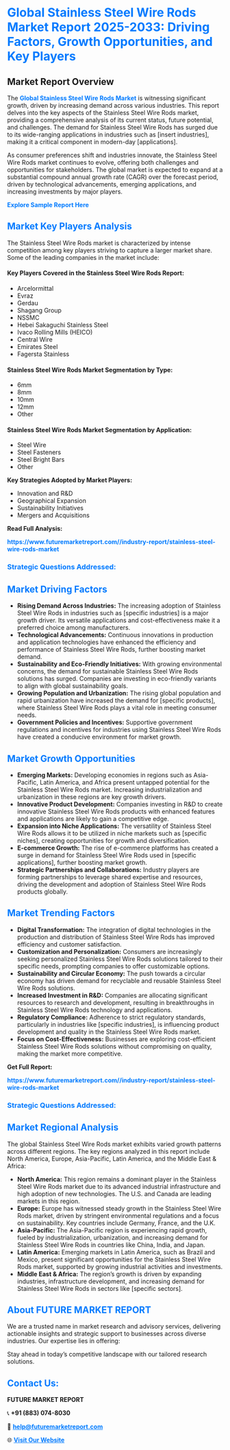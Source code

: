 <h1 style="color: #007BFF;">Global Stainless Steel Wire Rods Market Report 2025-2033: Driving Factors, Growth Opportunities, and Key Players</h1>

<section id="overview">
<h2>Market Report Overview</h2>
<p>The <a href="https://www.futuremarketreport.com//industry-report/stainless-steel-wire-rods-market" style="color: #007BFF; text-decoration: none;"><strong>Global Stainless Steel Wire Rods Market</strong></a> is witnessing significant growth, driven by increasing demand across various industries. This report delves into the key aspects of the Stainless Steel Wire Rods market, providing a comprehensive analysis of its current status, future potential, and challenges. The demand for Stainless Steel Wire Rods has surged due to its wide-ranging applications in industries such as [insert industries], making it a critical component in modern-day [applications].</p>
<p>As consumer preferences shift and industries innovate, the Stainless Steel Wire Rods market continues to evolve, offering both challenges and opportunities for stakeholders. The global market is expected to expand at a substantial compound annual growth rate (CAGR) over the forecast period, driven by technological advancements, emerging applications, and increasing investments by major players.</p>
</section>

<section id="overview">
<p><a href="https://www.futuremarketreport.com//request-sample/reportId=92866" style="color: #007BFF; text-decoration: none;"><strong>Explore Sample Report Here</strong></a></p>
</section>

<section id="key-players">
<h2 style="color: #007BFF;">Market Key Players Analysis</h2>
<p>The Stainless Steel Wire Rods market is characterized by intense competition among key players striving to capture a larger market share. Some of the leading companies in the market include:</p>
<h4>Key Players Covered in the Stainless Steel Wire Rods Report:</h4>
<ul><li>Arcelormittal</li><li>Evraz</li><li>Gerdau</li><li>Shagang Group</li><li>NSSMC</li><li>Hebei Sakaguchi Stainless Steel</li><li>Ivaco Rolling Mills (HEICO)</li><li>Central Wire</li><li>Emirates Steel</li><li>Fagersta Stainless</li></ul>
<h4>Stainless Steel Wire Rods Market Segmentation by Type:</h4>
<ul><li>6mm</li><li>8mm</li><li>10mm</li><li>12mm</li><li>Other</li></ul>

<h4>Stainless Steel Wire Rods Market Segmentation by Application:</h4>
<ul><li>Steel Wire</li><li>Steel Fasteners</li><li>Steel Bright Bars</li><li>Other</li></ul>
<p><strong>Key Strategies Adopted by Market Players:</strong></p>
<ul>
<li>Innovation and R&D</li>
<li>Geographical Expansion</li>
<li>Sustainability Initiatives</li>
<li>Mergers and Acquisitions</li>
</ul>
</section>

<section>
<p><strong>Read Full Analysis: </strong></p><a href="https://www.futuremarketreport.com//industry-report/stainless-steel-wire-rods-market" style="color: #007BFF; text-decoration: none;"><strong>https://www.futuremarketreport.com//industry-report/stainless-steel-wire-rods-market</strong></a>
<h3 style="color: #007BFF;">Strategic Questions Addressed:</h3>
</section>

<section id="driving-factors">
<h2 style="color: #007BFF;">Market Driving Factors</h2>
<ul>
<li><strong>Rising Demand Across Industries:</strong> The increasing adoption of Stainless Steel Wire Rods in industries such as [specific industries] is a major growth driver. Its versatile applications and cost-effectiveness make it a preferred choice among manufacturers.</li>
<li><strong>Technological Advancements:</strong> Continuous innovations in production and application technologies have enhanced the efficiency and performance of Stainless Steel Wire Rods, further boosting market demand.</li>
<li><strong>Sustainability and Eco-Friendly Initiatives:</strong> With growing environmental concerns, the demand for sustainable Stainless Steel Wire Rods solutions has surged. Companies are investing in eco-friendly variants to align with global sustainability goals.</li>
<li><strong>Growing Population and Urbanization:</strong> The rising global population and rapid urbanization have increased the demand for [specific products], where Stainless Steel Wire Rods plays a vital role in meeting consumer needs.</li>
<li><strong>Government Policies and Incentives:</strong> Supportive government regulations and incentives for industries using Stainless Steel Wire Rods have created a conducive environment for market growth.</li>
</ul>
</section>

<section id="growth-opportunities">
<h2 style="color: #007BFF;">Market Growth Opportunities</h2>
<ul>
<li><strong>Emerging Markets:</strong> Developing economies in regions such as Asia-Pacific, Latin America, and Africa present untapped potential for the Stainless Steel Wire Rods market. Increasing industrialization and urbanization in these regions are key growth drivers.</li>
<li><strong>Innovative Product Development:</strong> Companies investing in R&D to create innovative Stainless Steel Wire Rods products with enhanced features and applications are likely to gain a competitive edge.</li>
<li><strong>Expansion into Niche Applications:</strong> The versatility of Stainless Steel Wire Rods allows it to be utilized in niche markets such as [specific niches], creating opportunities for growth and diversification.</li>
<li><strong>E-commerce Growth:</strong> The rise of e-commerce platforms has created a surge in demand for Stainless Steel Wire Rods used in [specific applications], further boosting market growth.</li>
<li><strong>Strategic Partnerships and Collaborations:</strong> Industry players are forming partnerships to leverage shared expertise and resources, driving the development and adoption of Stainless Steel Wire Rods products globally.</li>
</ul>
</section>

<section id="trending-factors">
<h2 style="color: #007BFF;">Market Trending Factors</h2>
<ul>
<li><strong>Digital Transformation:</strong> The integration of digital technologies in the production and distribution of Stainless Steel Wire Rods has improved efficiency and customer satisfaction.</li>
<li><strong>Customization and Personalization:</strong> Consumers are increasingly seeking personalized Stainless Steel Wire Rods solutions tailored to their specific needs, prompting companies to offer customizable options.</li>
<li><strong>Sustainability and Circular Economy:</strong> The push towards a circular economy has driven demand for recyclable and reusable Stainless Steel Wire Rods solutions.</li>
<li><strong>Increased Investment in R&D:</strong> Companies are allocating significant resources to research and development, resulting in breakthroughs in Stainless Steel Wire Rods technology and applications.</li>
<li><strong>Regulatory Compliance:</strong> Adherence to strict regulatory standards, particularly in industries like [specific industries], is influencing product development and quality in the Stainless Steel Wire Rods market.</li>
<li><strong>Focus on Cost-Effectiveness:</strong> Businesses are exploring cost-efficient Stainless Steel Wire Rods solutions without compromising on quality, making the market more competitive.</li>
</ul>
</section>

<section>
<p><strong>Get Full Report: </strong></p><a href="https://www.futuremarketreport.com//industry-report/stainless-steel-wire-rods-market" style="color: #007BFF; text-decoration: none;"><strong>https://www.futuremarketreport.com//industry-report/stainless-steel-wire-rods-market</strong></a>
<h3 style="color: #007BFF;">Strategic Questions Addressed:</h3>
</section>


<section id="regional-analysis">
<h2 style="color: #007BFF;">Market Regional Analysis</h2>
<p>The global Stainless Steel Wire Rods market exhibits varied growth patterns across different regions. The key regions analyzed in this report include North America, Europe, Asia-Pacific, Latin America, and the Middle East & Africa:</p>
<ul>
<li><strong>North America:</strong> This region remains a dominant player in the Stainless Steel Wire Rods market due to its advanced industrial infrastructure and high adoption of new technologies. The U.S. and Canada are leading markets in this region.</li>
<li><strong>Europe:</strong> Europe has witnessed steady growth in the Stainless Steel Wire Rods market, driven by stringent environmental regulations and a focus on sustainability. Key countries include Germany, France, and the U.K.</li>
<li><strong>Asia-Pacific:</strong> The Asia-Pacific region is experiencing rapid growth, fueled by industrialization, urbanization, and increasing demand for Stainless Steel Wire Rods in countries like China, India, and Japan.</li>
<li><strong>Latin America:</strong> Emerging markets in Latin America, such as Brazil and Mexico, present significant opportunities for the Stainless Steel Wire Rods market, supported by growing industrial activities and investments.</li>
<li><strong>Middle East & Africa:</strong> The region’s growth is driven by expanding industries, infrastructure development, and increasing demand for Stainless Steel Wire Rods in sectors like [specific sectors].</li>
</ul>
</section>

<footer>
<h2 style="color: #007BFF;">About FUTURE MARKET REPORT</h2>
<p>We are a trusted name in market research and advisory services, delivering actionable insights and strategic support to businesses across diverse industries. Our expertise lies in offering:</p>

<p>Stay ahead in today’s competitive landscape with our tailored research solutions.</p>

<h2 style="color: #007BFF;">Contact Us:</h2>
<p><strong>FUTURE MARKET REPORT</strong></p>
<p>📞 <strong>+91 (883) 074-8030</strong></p>
<p>📧 <strong><a href="mailto:help@futuremarketreport.com" style="color: #007BFF;">help@futuremarketreport.com</a></strong></p>
<p>🌐 <strong><a href="https://www.futuremarketreport.com/" style="color: #007BFF;">Visit Our Website</a></strong></p>
</footer>